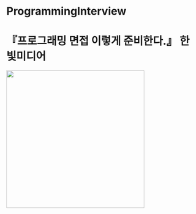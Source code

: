 # ProgrammingInterview
# 『프로그래밍 면접 이렇게 준비한다.』 한빛미디어
<img src="https://github.com/yoonnyeong/ProgrammingInterview/cover_image.jpg" width="360">
